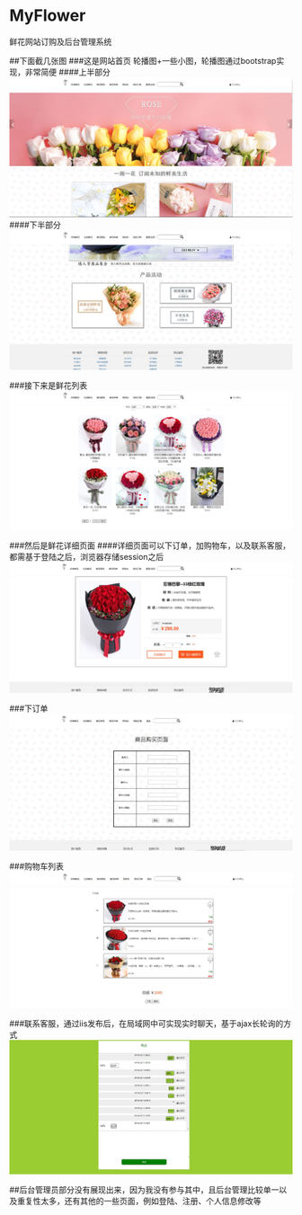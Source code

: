 # MyFlower
鲜花网站订购及后台管理系统

##下面截几张图
###这是网站首页 轮播图+一些小图，轮播图通过bootstrap实现，非常简便
####上半部分
![Aaron Swartz](https://github.com/ppaa-H/MyFiles/blob/master/%E9%B2%9C%E8%8A%B1%E7%BD%91%E7%AB%99/%E9%A6%96%E9%A1%B5.JPG)
####下半部分
![Aaron Swartz](https://github.com/ppaa-H/MyFiles/blob/master/%E9%B2%9C%E8%8A%B1%E7%BD%91%E7%AB%99/%E9%A6%96%E9%A1%B52.JPG)

###接下来是鲜花列表
![Aaron Swartz](https://github.com/ppaa-H/MyFiles/blob/master/%E9%B2%9C%E8%8A%B1%E7%BD%91%E7%AB%99/%E9%B2%9C%E8%8A%B1%E5%88%97%E8%A1%A8.JPG)

###然后是鲜花详细页面
####详细页面可以下订单，加购物车，以及联系客服，都需基于登陆之后，浏览器存储session之后
![Aaron Swartz](https://github.com/ppaa-H/MyFiles/blob/master/%E9%B2%9C%E8%8A%B1%E7%BD%91%E7%AB%99/%E9%B2%9C%E8%8A%B1%E8%AF%A6%E7%BB%86%E9%A1%B5.JPG)

###下订单
![Aaron Swartz](https://github.com/ppaa-H/MyFiles/blob/master/%E9%B2%9C%E8%8A%B1%E7%BD%91%E7%AB%99/%E4%B8%8B%E5%8D%95%E9%A1%B5%E9%9D%A2.JPG)

###购物车列表
![Aaron Swartz](https://github.com/ppaa-H/MyFiles/blob/master/%E9%B2%9C%E8%8A%B1%E7%BD%91%E7%AB%99/%E8%B4%AD%E7%89%A9%E8%BD%A6%E5%88%97%E8%A1%A8.JPG)

###联系客服，通过iis发布后，在局域网中可实现实时聊天，基于ajax长轮询的方式
![Aaron Swartz](https://github.com/ppaa-H/MyFiles/blob/master/%E9%B2%9C%E8%8A%B1%E7%BD%91%E7%AB%99/%E5%AE%A2%E6%9C%8D.JPG)


##后台管理员部分没有展现出来，因为我没有参与其中，且后台管理比较单一以及重复性太多，还有其他的一些页面，例如登陆、注册、个人信息修改等
